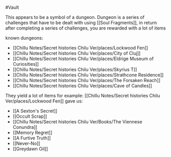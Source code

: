 #Vault 

This appears to be a symbol of a dungeon. Dungeon is a series of challenges that have to be dealt with using [[Soul Fragments]], in return after completing a series of challenges, you are rewarded with a lot of items 

known dungeons:
- [[Chillu Notes/Secret histories Chilu Ver/places/Lockwood Fen]]
- [[Chillu Notes/Secret histories Chilu Ver/places/City of Cluj]]
- [[Chillu Notes/Secret histories Chilu Ver/places/Eldrige Museum of Curiosities]]
- [[Chillu Notes/Secret histories Chilu Ver/places/Skyrius T]]
- [[Chillu Notes/Secret histories Chilu Ver/places/Strathcone Residence]]
- [[Chillu Notes/Secret histories Chilu Ver/places/The Forsaken Reach]]
- [[Chillu Notes/Secret histories Chilu Ver/places/Cave of Candles]]

They yield a lot of items for example:
[[Chillu Notes/Secret histories Chilu Ver/places/Lockwood Fen]] gave us:
- [[A Sexton's Secret]]
- [[Occult Scrap]]
- [[Chillu Notes/Secret histories Chilu Ver/Books/The Viennese Conundra]]
- [[Memory Regret]]
- [[A Furtive Truth]]
- [[Never-No]]
- [[Greydawn Oil]]

